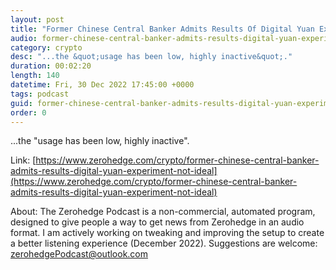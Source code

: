 ```yaml
---
layout: post
title: "Former Chinese Central Banker Admits Results Of Digital Yuan Experiment &quot;Not Ideal&quot;"
audio: former-chinese-central-banker-admits-results-digital-yuan-experiment-not-ideal-4
category: crypto
desc: "...the &quot;usage has been low, highly inactive&quot;."
duration: 00:02:20
length: 140
datetime: Fri, 30 Dec 2022 17:45:00 +0000
tags: podcast
guid: former-chinese-central-banker-admits-results-digital-yuan-experiment-not-ideal-0
order: 0
---
```

...the &quot;usage has been low, highly inactive&quot;.

Link: [https://www.zerohedge.com/crypto/former-chinese-central-banker-admits-results-digital-yuan-experiment-not-ideal](https://www.zerohedge.com/crypto/former-chinese-central-banker-admits-results-digital-yuan-experiment-not-ideal)

About: The Zerohedge Podcast is a non-commercial, automated program, designed to give people a way to get news from Zerohedge in an audio format.  I am actively working on tweaking and improving the setup to create a better listening experience (December 2022).  Suggestions are welcome: [zerohedgePodcast@outlook.com](mailto:zerohedgePodcast@outlook.com)